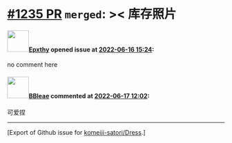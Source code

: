 # [\#1235 PR](https://github.com/komeiji-satori/Dress/pull/1235) `merged`: >< 库存照片

#### <img src="https://avatars.githubusercontent.com/u/107635450?v=4" width="50">[Epxthy](https://github.com/Epxthy) opened issue at [2022-06-16 15:24](https://github.com/komeiji-satori/Dress/pull/1235):

no comment here

#### <img src="https://avatars.githubusercontent.com/u/13044102?u=f94a62fe85cc3ee44449f752939f21957e5a9f98&v=4" width="50">[BBleae](https://github.com/BBleae) commented at [2022-06-17 12:02](https://github.com/komeiji-satori/Dress/pull/1235#issuecomment-1158802640):

可爱捏


-------------------------------------------------------------------------------



[Export of Github issue for [komeiji-satori/Dress](https://github.com/komeiji-satori/Dress).]
